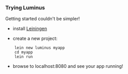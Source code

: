 ### Trying Luminus

Getting started couldn't be simpler!

* install [Leiningen](https://github.com/technomancy/leiningen)

* create a new project:

```
    lein new luminus myapp
    cd myapp
    lein run
```

* browse to localhost:8080 and see your app running!